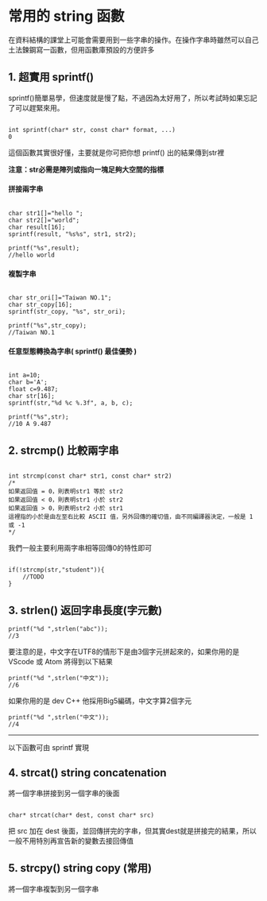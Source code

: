 # 常用的 string 函數
在資料結構的課堂上可能會需要用到一些字串的操作。在操作字串時雖然可以自己土法鍊鋼寫一函數，但用函數庫預設的方便許多

## 1. 超實用 sprintf()
sprintf()簡單易學，但速度就是慢了點，不過因為太好用了，所以考試時如果忘記了可以趕緊來用。

<pre><code>
int sprintf(char&ast; str, const char&ast; format, ...)
0</pre></code>

這個函數其實很好懂，主要就是你可把你想 printf() 出的結果傳到str裡

**注意：str必需是陣列或指向一塊足夠大空間的指標**

#### 拼接兩字串
<pre><code>
char str1[]="hello ";
char str2[]="world";
char result[16];
sprintf(result, "%s%s", str1, str2);

printf("%s",result);
//hello world
</pre></code>

#### 複製字串
<pre><code>
char str_ori[]="Taiwan NO.1";
char str_copy[16];
sprintf(str_copy, "%s", str_ori);

printf("%s",str_copy);
//Taiwan NO.1
</pre></code>

#### 任意型態轉換為字串( sprintf() 最佳優勢 )
<pre><code>
int a=10;
char b='A';
float c=9.487;
char str[16];
sprintf(str,"%d %c %.3f", a, b, c);

printf("%s",str);
//10 A 9.487
</pre></code>

## 2. strcmp() 比較兩字串
<pre><code>
int strcmp(const char&ast; str1, const char&ast; str2)
/&ast;
如果返回值 = 0，則表明str1 等於 str2
如果返回值 < 0，則表明str1 小於 str2
如果返回值 > 0，則表明str2 小於 str1
這裡指的小於是由左至右比較 ASCII 值，另外回傳的確切值，由不同編譯器決定，一般是 1 或 -1
&ast;/
</pre></code>

我們一般主要利用兩字串相等回傳0的特性即可

<pre><code>
if(!strcmp(str,"student")){
    //TODO
}
</pre></code>

## 3. strlen() 返回字串長度(字元數)

    printf("%d ",strlen("abc"));
    //3

要注意的是，中文字在UTF8的情形下是由3個字元拼起來的，如果你用的是 VScode 或 Atom 將得到以下結果

    printf("%d ",strlen("中文"));
    //6

如果你用的是 dev C++ 他採用Big5編碼，中文字算2個字元

    printf("%d ",strlen("中文"));
    //4

---
以下函數可由 sprintf 實現

## 4. strcat() string concatenation
將一個字串拼接到另一個字串的後面
<pre><code>
char&ast; strcat(char&ast; dest, const char&ast; src)
</pre></code>

把 src 加在 dest 後面，並回傳拼完的字串，但其實dest就是拼接完的結果，所以一般不用特別再宣告新的變數去接回傳值

## 5. strcpy() string copy (常用)
將一個字串複製到另一個字串
